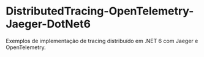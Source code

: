 # DistributedTracing-OpenTelemetry-Jaeger-DotNet6
Exemplos de implementação de tracing distribuído em .NET 6 com Jaeger e OpenTelemetry.
